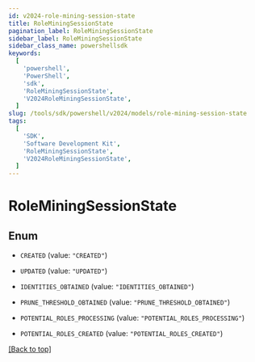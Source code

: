```yaml
---
id: v2024-role-mining-session-state
title: RoleMiningSessionState
pagination_label: RoleMiningSessionState
sidebar_label: RoleMiningSessionState
sidebar_class_name: powershellsdk
keywords:
  [
    'powershell',
    'PowerShell',
    'sdk',
    'RoleMiningSessionState',
    'V2024RoleMiningSessionState',
  ]
slug: /tools/sdk/powershell/v2024/models/role-mining-session-state
tags:
  [
    'SDK',
    'Software Development Kit',
    'RoleMiningSessionState',
    'V2024RoleMiningSessionState',
  ]
---
```


# RoleMiningSessionState

## Enum

- `CREATED` (value: `"CREATED"`)

- `UPDATED` (value: `"UPDATED"`)

- `IDENTITIES_OBTAINED` (value: `"IDENTITIES_OBTAINED"`)

- `PRUNE_THRESHOLD_OBTAINED` (value: `"PRUNE_THRESHOLD_OBTAINED"`)

- `POTENTIAL_ROLES_PROCESSING` (value: `"POTENTIAL_ROLES_PROCESSING"`)

- `POTENTIAL_ROLES_CREATED` (value: `"POTENTIAL_ROLES_CREATED"`)

[[Back to top]](#)
